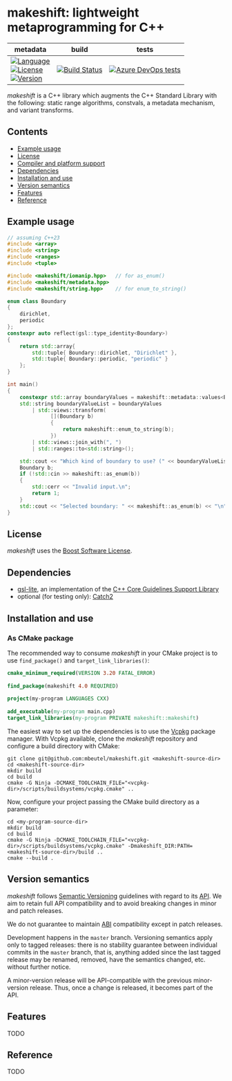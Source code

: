 # makeshift: lightweight metaprogramming for C++

| metadata | build  | tests  |
| -------- | ------ | ------ |
| [![Language](https://badgen.net/badge/C++/17+/blue)](https://en.wikipedia.org/wiki/C%2B%2B#Standardization) <br> [![License](https://badgen.net/github/license/mbeutel/makeshift)](https://opensource.org/licenses/BSL-1.0) <br> [![Version](https://badgen.net/github/release/mbeutel/makeshift)](https://github.com/mbeutel/makeshift/releases)   |   [![Build Status](https://dev.azure.com/moritzbeutel/makeshift/_apis/build/status/mbeutel.makeshift?branchName=master)](https://dev.azure.com/moritzbeutel/makeshift/_build/latest?definitionId=2&branchName=master)   |   [![Azure DevOps tests](https://img.shields.io/azure-devops/tests/moritzbeutel/makeshift/2)](https://dev.azure.com/moritzbeutel/makeshift/_testManagement/runs)  |


*makeshift* is a C++ library which augments the C++ Standard Library with the following:
static range algorithms, constvals, a metadata mechanism, and variant transforms.

## Contents

- [Example usage](#example-usage)
- [License](#license)
- [Compiler and platform support](#compiler-and-platform-support)
- [Dependencies](#dependencies)
- [Installation and use](#installation-and-use)
- [Version semantics](#version-semantics)
- [Features](#features)
- [Reference](#reference)


## Example usage

```c++
// assuming C++23
#include <array>
#include <string>
#include <ranges>
#include <tuple>

#include <makeshift/iomanip.hpp>   // for as_enum()
#include <makeshift/metadata.hpp>
#include <makeshift/string.hpp>    // for enum_to_string()

enum class Boundary
{
    dirichlet,
    periodic
};
constexpr auto reflect(gsl::type_identity<Boundary>)
{
    return std::array{
        std::tuple{ Boundary::dirichlet, "Dirichlet" },
        std::tuple{ Boundary::periodic, "periodic" }
    };
}

int main()
{
    constexpr std::array boundaryValues = makeshift::metadata::values<Boundary>();
    std::string boundaryValueList = boundaryValues
        | std::views::transform(
              [](Boundary b)
              {
                  return makeshift::enum_to_string(b);
              })
        | std::views::join_with(", ")
        | std::ranges::to<std::string>();

    std::cout << "Which kind of boundary to use? (" << boundaryValueList << ")\n";
    Boundary b;
    if (!std::cin >> makeshift::as_enum(b))
    {
        std::cerr << "Invalid input.\n";
        return 1;
    }
    std::cout << "Selected boundary: " << makeshift::as_enum(b) << "\n";
}
```


## License

*makeshift* uses the [Boost Software License](LICENSE.txt).
 

## Dependencies

* [gsl-lite](https://github.com/gsl-lite/gsl-lite), an implementation of the [C++ Core Guidelines Support Library](https://isocpp.github.io/CppCoreGuidelines/CppCoreGuidelines#S-gsl)
* optional (for testing only): [Catch2](https://github.com/catchorg/Catch2)


## Installation and use

### As CMake package

The recommended way to consume *makeshift* in your CMake project is to use `find_package()` and `target_link_libraries()`:

```CMake
cmake_minimum_required(VERSION 3.20 FATAL_ERROR)
    
find_package(makeshift 4.0 REQUIRED)
    
project(my-program LANGUAGES CXX)
    
add_executable(my-program main.cpp)
target_link_libraries(my-program PRIVATE makeshift::makeshift)
```

The easiest way to set up the dependencies is to use the [Vcpkg](https://vcpkg.io/en/index.html)
package manager. With Vcpkg available, clone the *makeshift* repository and configure a build
directory with CMake:

    git clone git@github.com:mbeutel/makeshift.git <makeshift-source-dir>
    cd <makeshift-source-dir>
    mkdir build
    cd build
    cmake -G Ninja -DCMAKE_TOOLCHAIN_FILE="<vcpkg-dir>/scripts/buildsystems/vcpkg.cmake" ..

Now, configure your project passing the CMake build directory as a parameter:

    cd <my-program-source-dir>
    mkdir build
    cd build
    cmake -G Ninja -DCMAKE_TOOLCHAIN_FILE="<vcpkg-dir>/scripts/buildsystems/vcpkg.cmake" -Dmakeshift_DIR:PATH=<makeshift-source-dir>/build ..
    cmake --build .


## Version semantics

*makeshift* follows [Semantic Versioning](https://semver.org/) guidelines with regard to its
[API](https://en.wikipedia.org/wiki/Application_programming_interface). We aim to retain full
API compatibility and to avoid breaking changes in minor and patch releases.

We do not guarantee to maintain [ABI](https://en.wikipedia.org/wiki/Application_binary_interface)
compatibility except in patch releases.

Development happens in the `master` branch. Versioning semantics apply only to tagged releases:
there is no stability guarantee between individual commits in the `master` branch, that is, anything
added since the last tagged release may be renamed, removed, have the semantics changed, etc. without
further notice.

A minor-version release will be API-compatible with the previous minor-version release. Thus, once
a change is released, it becomes part of the API.


## Features

TODO


## Reference

TODO

